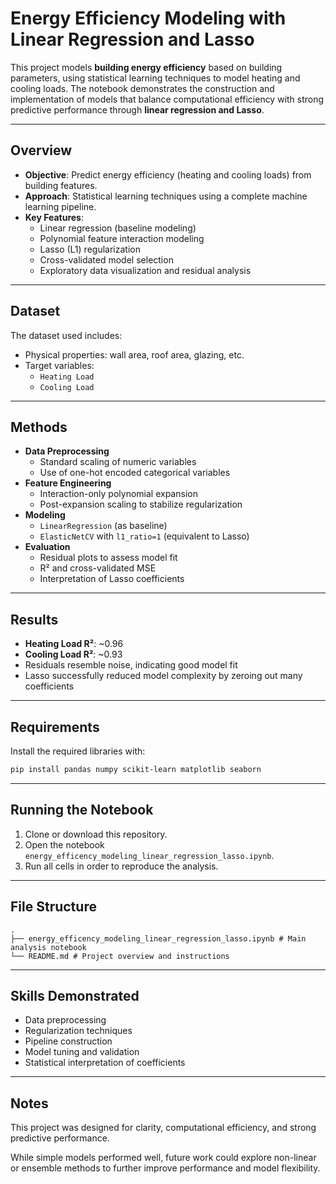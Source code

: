 # Energy Efficiency Modeling with Linear Regression and Lasso

This project models **building energy efficiency** based on building parameters, using statistical learning techniques to model heating and cooling loads. The notebook demonstrates the construction and implementation of models that balance computational efficiency with strong predictive performance through **linear regression and Lasso**.

---

## Overview

- **Objective**: Predict energy efficiency (heating and cooling loads) from building features.
- **Approach**: Statistical learning techniques using a complete machine learning pipeline.
- **Key Features**:
  - Linear regression (baseline modeling)
  - Polynomial feature interaction modeling
  - Lasso (L1) regularization
  - Cross-validated model selection
  - Exploratory data visualization and residual analysis

---

## Dataset

The dataset used includes:
- Physical properties: wall area, roof area, glazing, etc.
- Target variables:
  - `Heating Load`
  - `Cooling Load`

---

## Methods

- **Data Preprocessing**
  - Standard scaling of numeric variables
  - Use of one-hot encoded categorical variables
- **Feature Engineering**
  - Interaction-only polynomial expansion
  - Post-expansion scaling to stabilize regularization
- **Modeling**
  - `LinearRegression` (as baseline)
  - `ElasticNetCV` with `l1_ratio=1` (equivalent to Lasso)
- **Evaluation**
  - Residual plots to assess model fit
  - R² and cross-validated MSE
  - Interpretation of Lasso coefficients

---

## Results

- **Heating Load R²**: ~0.96  
- **Cooling Load R²**: ~0.93  
- Residuals resemble noise, indicating good model fit  
- Lasso successfully reduced model complexity by zeroing out many coefficients

---

## Requirements

Install the required libraries with:

```bash
pip install pandas numpy scikit-learn matplotlib seaborn
```

---

## Running the Notebook

1. Clone or download this repository.
2. Open the notebook `energy_efficency_modeling_linear_regression_lasso.ipynb`.
3. Run all cells in order to reproduce the analysis.

---

## File Structure
```
.
├── energy_efficency_modeling_linear_regression_lasso.ipynb # Main analysis notebook
└── README.md # Project overview and instructions
```
---

## Skills Demonstrated

- Data preprocessing  
- Regularization techniques  
- Pipeline construction  
- Model tuning and validation  
- Statistical interpretation of coefficients

---

## Notes

This project was designed for clarity, computational efficiency, and strong predictive performance.

While simple models performed well, future work could explore non-linear or ensemble methods to further improve performance and model flexibility.
